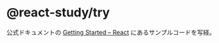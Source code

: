 # @react-study/try

公式ドキュメントの [Getting Started – React](https://ja.reactjs.org/docs/getting-started.html) にあるサンプルコードを写経。
